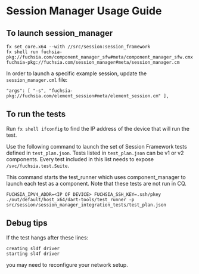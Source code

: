# Session Manager Usage Guide

## To launch session_manager

```
fx set core.x64 --with //src/session:session_framework
fx shell run fuchsia-pkg://fuchsia.com/component_manager_sfw#meta/component_manager_sfw.cmx fuchsia-pkg://fuchsia.com/session_manager#meta/session_manager.cm
```

In order to launch a specific example session, update the `session_manager.cml` file:

```
"args": [ "-s", "fuchsia-pkg://fuchsia.com/element_session#meta/element_session.cm" ],
```

## To run the tests

Run `fx shell ifconfig` to find the IP address of the device that will run the test.

Use the following command to launch the set of Session Framework tests defined in `test_plan.json`.
Tests listed in `test_plan.json` can be v1 or v2 components. Every test included in this list needs
to expose `/svc/fuchsia.test.Suite`.

This command starts the test_runner which uses component_manager to launch each test as a component.
Note that these tests are not run in CQ.

```
FUCHSIA_IPV4_ADDR=<IP OF DEVICE> FUCHSIA_SSH_KEY=.ssh/pkey ./out/default/host_x64/dart-tools/test_runner -p src/session/session_manager_integration_tests/test_plan.json
```

## Debug tips

If the test hangs after these lines:
```
creating sl4f driver
starting sl4f driver
```

you may need to reconfigure your network setup.